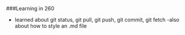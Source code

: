 ###Learning in 260


- learned about git status, git pull, git push, git commit, git fetch
    -also about how to style an .md file 

